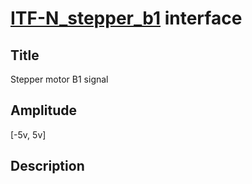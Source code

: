 # [ITF-N_stepper_b1]()  interface

## Title
Stepper motor B1 signal

## Amplitude
[-5v, 5v]

## Description
